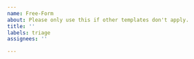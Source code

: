 ```yaml
---
name: Free-Form
about: Please only use this if other templates don't apply.
title: ''
labels: triage
assignees: ''

---
```



